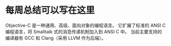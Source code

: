 # 每周总结可以写在这里
 Objective-C 是一种通用、高级、面向对象的编程语言。
 它扩展了标准的 ANSI C 编程语言，将 Smalltalk 式的消息传递机制加入到 ANSI C 中。
 当前主要支持的编译器有 GCC 和 Clang（采用 LLVM 作为后端）。